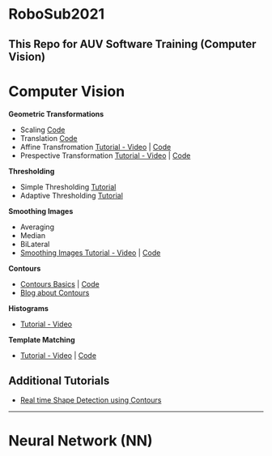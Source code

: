 # RoboSub2021

## This Repo for AUV Software Training (Computer Vision)
# Computer Vision
**Geometric Transformations**
  * Scaling [Code](https://github.com/Mohannedkandil/RoboSub2021/blob/master/Computer%20Vision%20Session/scaling.py)
  * Translation [Code](https://github.com/Mohannedkandil/RoboSub2021/blob/master/Computer%20Vision%20Session/scaling.py)
  * Affine Transfromation [Tutorial - Video](https://www.youtube.com/watch?v=Ad9e5eoHm9U) | [Code](https://github.com/Mohannedkandil/RoboSub2021/blob/master/Computer%20Vision%20Session/affine_transformation.py)
  * Prespective Transformation [Tutorial - Video](https://www.youtube.com/watch?v=Tm_7fGolVGE) | [Code](https://github.com/Mohannedkandil/RoboSub2021/blob/master/Computer%20Vision%20Session/warp_prespective.py)
  
  **Thresholding**
  
  * Simple Thresholding [Tutorial](https://www.geeksforgeeks.org/python-thresholding-techniques-using-opencv-set-1-simple-thresholding/#:~:text=Thresholding%20is%20a%20technique%20in,maximum%20value%20(generally%20255).)
  * Adaptive Thresholding [Tutorial](https://www.geeksforgeeks.org/python-thresholding-techniques-using-opencv-set-2-adaptive-thresholding/?ref=rp)
  
  **Smoothing Images**
  * Averaging
  * Median
  * BiLateral
  * [Smoothing Images Tutorial - Video](https://www.youtube.com/watch?v=xJS979rT1TU) | [Code](https://github.com/Mohannedkandil/RoboSub2021/blob/master/Computer%20Vision%20Session/smoothing_images.py)

**Contours**
 * [Contours Basics](https://www.youtube.com/watch?v=FbR9Xr0TVdY) | [Code](https://github.com/Mohannedkandil/RoboSub2021/blob/master/Computer%20Vision%20Session/contours.py)
 * [Blog about Contours](https://www.geeksforgeeks.org/find-and-draw-contours-using-opencv-python/)

**Histograms**
 * [Tutorial - Video](https://www.youtube.com/watch?v=F9TZb0XBow0)

**Template Matching**
 * [Tutorial - Video](https://www.youtube.com/watch?v=0gyl7VYGgs8) | [Code](https://github.com/Mohannedkandil/RoboSub2021/blob/master/Computer%20Vision%20Session/template_matching.py)

## Additional Tutorials
 * [Real time Shape Detection using Contours](youtube.com/watch?v=Fchzk1lDt7Q)
 -------------------------------------------------------------------------------------------------------------------
 # Neural Network (NN)
